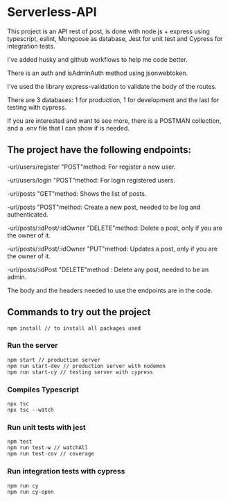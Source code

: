 # Serverless-API

This project is an API rest of post, is done with node.js + express using typescript, eslint, Mongoose as database, Jest for unit test and Cypress for integration tests.

I've added husky and github workflows to help me code better.

There is an auth and isAdminAuth method using jsonwebtoken.

I've used the library express-validation to validate the body of the routes.

There are 3 databases: 1 for production, 1 for development and the last for testing with cypress.

If you are interested and want to see more, there is a POSTMAN collection, and a .env file that I can show if is needed.

## The project have the following endpoints:

-url/users/register "POST"method: For register a new user.

-url/users/login "POST"method: For login registered users.

-url/posts "GET"method: Shows the list of posts.

-url/posts "POST"method: Create a new post, needed to be log and authenticated.

-url/posts/:idPost/:idOwner "DELETE"method: Delete a post, only if you are the owner of it.

-url/posts/:idPost/:idOwner "PUT"method: Updates a post, only if you are the owner of it.

-url/posts/:idPost "DELETE"method : Delete any post, needed to be an admin.

The body and the headers needed to use the endpoints are in the code.

## Commands to try out the project

```
npm install // to install all packages used
```

### Run the server

```
npm start // production server
npm run start-dev // production server with nodemon
npm run start-cy // testing server with cypress
```

### Compiles Typescript

```
npx tsc
npx tsc --watch
```

### Run unit tests with jest

```
npm test
npm run test-w // watchAll
npm run test-cov // coverage
```

### Run integration tests with cypress

```
npm run cy
npm run cy-open
```
